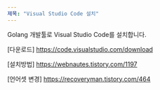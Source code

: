 ```yaml
---
제목: "Visual Studio Code 설치"
---
```


Golang 개발툴로 Visual Studio Code를 설치합니다. 


[다운로드]
https://code.visualstudio.com/download

[설치방법]
https://webnautes.tistory.com/1197

[언어셋 변경]
https://recoveryman.tistory.com/464